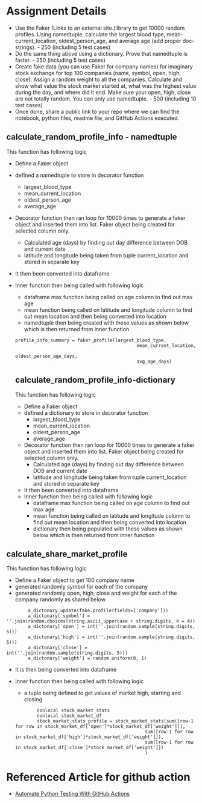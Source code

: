 # Assignment Details

- Use the Faker (Links to an external site.)library to get 10000  random profiles. Using namedtuple, calculate the largest blood type,  mean-current_location, oldest_person_age, and average age (add proper  doc-strings). - 250 (including 5 test cases)
- Do the same thing above using a dictionary. Prove that namedtuple is faster. - 250 (including 5 test cases)
- Create fake data (you can use Faker for company names) for imaginary  stock exchange for top 100 companies (name, symbol, open, high, close).  Assign a random weight to all the companies. Calculate and show what  value the stock market started at, what was the highest value during the  day, and where did it end. Make sure your open, high, close are not  totally random. You can only use namedtuple. - 500  (including 10 test  cases)
- Once done, share a public link to your repo where we can find the  notebook, python files, readme file, and GitHub Actions executed.

## calculate_random_profile_info - namedtuple

This function has following logic

- Define a Faker object

- defined a namedtuple to store in decorator function

  - largest_blood_type
  - mean_current_location
  - oldest_person_age
  - average_age 

- Decorator function then ran loop for 10000 times to generate a faker object and inserted them into list. Faker object being created for selected column only.

  - Calculated age (days) by finding out day difference between DOB and current date
  - latitude and longitude being taken from tuple current_location and stored in separate key 

- It then been converted into dataframe

- Inner function then being called with following logic

  - dataframe max function being called on age column to find out max age
  - mean function being called on latitude and longitude column to find out mean location and then being converted into location
  - namedtuple then being created with these values as shown below which is then returned from inner function

  ```
  profile_info_summary = faker_profile(largest_blood_type,
                                               mean_current_location,
                                               oldest_person_age_days,
                                               avg_age_days)
  ```

  

  ## calculate_random_profile_info-dictionary

  

  This function has following logic

  - Define a Faker object
  - defined a dictionary to store in decorator function
    - largest_blood_type
    - mean_current_location
    - oldest_person_age
    - average_age 
  - Decorator function then ran loop for 10000 times to generate a faker object and inserted them into list. Faker object being created for selected column only.
    - Calculated age (days) by finding out day difference between DOB and current date
    - latitude and longitude being taken from tuple current_location and stored in separate key 
  - It then been converted into dataframe
  - Inner function then being called with following logic
    - dataframe max function being called on age column to find out max age
    - mean function being called on latitude and longitude column to find out mean location and then being converted into location
    - dictionary then being populated with these values as shown below which is then returned from inner function

## calculate_share_market_profile

This function has following logic

- Define a Faker object to get 100 company name
- generated randomly symbol for each of the company
- generated randomly open, high, close and weight for each of the company randomly as shared below.

```
        a_dictonary.update(fake.profile(fields=['company']))
        a_dictonary['symbol'] = ''.join(random.choices(string.ascii_uppercase + string.digits, k = 4))
        a_dictonary['open'] = int(''.join(random.sample(string.digits, 5)))
        a_dictonary['high'] = int(''.join(random.sample(string.digits, 5)))
        a_dictonary['close'] = int(''.join(random.sample(string.digits, 5)))
        a_dictonary['weight'] = random.uniform(0, 1)
```

- It is then being converted into dataframe

- Inner function then being called with following logic

  - a tuple being defined to get values of market high, starting and closing

  ```
          nonlocal stock_market_stats
          nonlocal stock_market_df
          stock_market_stats_profile = stock_market_stats(sum([row-1 for row in stock_market_df['open']*stock_market_df['weight']]),
                                                  sum([row-1 for row in stock_market_df['high']*stock_market_df['weight']]),
                                                  sum([row-1 for row in stock_market_df['close']*stock_market_df['weight']])                                                
                                                  )     
  ```

  

# Referenced Article for github action

- [Automate Python Testing With GitHub Actions](https://medium.com/swlh/automate-python-testing-with-github-actions-7926b5d8a865)